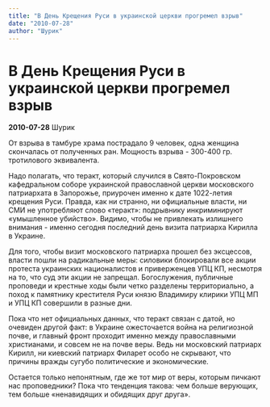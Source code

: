 ```yaml
---
title: "В День Крещения Руси в украинской церкви прогремел взрыв"
date: "2010-07-28"
author: "Шурик"
---
```


# В День Крещения Руси в украинской церкви прогремел взрыв

**2010-07-28** Шурик

От взрыва в тамбуре храма пострадало 9 человек, одна женщина скончалась от полученных ран. Мощность взрыва - 300-400 гр. тротилового эквивалента.

Надо полагать, что теракт, который случился в Свято-Покровском кафедральном соборе украинской православной церкви московского патриархата в Запорожье, приурочен именно к дате 1022-летия крещения Руси. Правда, как ни странно, ни официальные власти, ни СМИ не употребляют слово «теракт»: подрывнику инкриминируют «умышленное убийство». Видимо, чтобы не привлекать излишнего внимания - именно сегодня последний день визита патриарха Кирилла в Украине.

Для того, чтобы визит московского патриарха прошел без эксцессов, власти пошли на радикальные меры: силовики блокировали все акции протеста украинских националистов и приверженцев УПЦ КП, несмотря на то, что суд эти акции не запрещал. Богослужения, публичные проповеди и крестные ходы были четко разделены территориально, а поход к памятнику крестителя Руси князю Владимиру клирики УПЦ МП и УПЦ КП совершили в разные дни.

Пока что нет официальных данных, что теракт связан с датой, но очевиден другой факт: в Украине ожесточается война на религиозной почве, и главный фронт проходит именно между православными христианами, и совсем не на почве веры. Ведь ни московский патриарх Кирилл, ни киевский патриарх Филарет особо не скрывают, что причины вражды сугубо политические и экономические.

Остается только непонятным, где же тот мир от веры, которым пичкают нас проповедники? Пока что тенденция такова: чем больше верующих, тем больше «ненавидящих и обидящих друг друга».